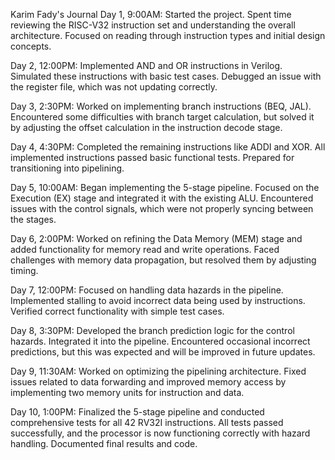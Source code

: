 Karim Fady's Journal
Day 1, 9:00AM:
Started the project. Spent time reviewing the RISC-V32 instruction set and understanding the overall architecture. Focused on reading through instruction types and initial design concepts.

Day 2, 12:00PM:
Implemented AND and OR instructions in Verilog. Simulated these instructions with basic test cases. Debugged an issue with the register file, which was not updating correctly.

Day 3, 2:30PM:
Worked on implementing branch instructions (BEQ, JAL). Encountered some difficulties with branch target calculation, but solved it by adjusting the offset calculation in the instruction decode stage.

Day 4, 4:30PM:
Completed the remaining instructions like ADDI and XOR. All implemented instructions passed basic functional tests. Prepared for transitioning into pipelining.

Day 5, 10:00AM:
Began implementing the 5-stage pipeline. Focused on the Execution (EX) stage and integrated it with the existing ALU. Encountered issues with the control signals, which were not properly syncing between the stages.

Day 6, 2:00PM:
Worked on refining the Data Memory (MEM) stage and added functionality for memory read and write operations. Faced challenges with memory data propagation, but resolved them by adjusting timing.

Day 7, 12:00PM:
Focused on handling data hazards in the pipeline. Implemented stalling to avoid incorrect data being used by instructions. Verified correct functionality with simple test cases.

Day 8, 3:30PM:
Developed the branch prediction logic for the control hazards. Integrated it into the pipeline. Encountered occasional incorrect predictions, but this was expected and will be improved in future updates.

Day 9, 11:30AM:
Worked on optimizing the pipelining architecture. Fixed issues related to data forwarding and improved memory access by implementing two memory units for instruction and data.

Day 10, 1:00PM:
Finalized the 5-stage pipeline and conducted comprehensive tests for all 42 RV32I instructions. All tests passed successfully, and the processor is now functioning correctly with hazard handling. Documented final results and code.